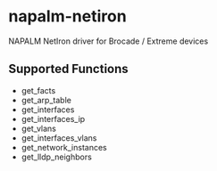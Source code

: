 # napalm-netiron

NAPALM NetIron driver for Brocade / Extreme devices

## Supported Functions

* get_facts
* get_arp_table
* get_interfaces
* get_interfaces_ip
* get_vlans
* get_interfaces_vlans
* get_network_instances
* get_lldp_neighbors
